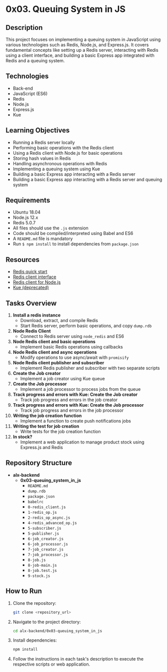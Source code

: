 # 0x03. Queuing System in JS

## Description
This project focuses on implementing a queuing system in JavaScript using various technologies such as Redis, Node.js, and Express.js. It covers fundamental concepts like setting up a Redis server, interacting with Redis using a client interface, and building a basic Express app integrated with Redis and a queuing system.

## Technologies
- Back-end
- JavaScript (ES6)
- Redis
- Node.js
- Express.js
- Kue

## Learning Objectives
- Running a Redis server locally
- Performing basic operations with the Redis client
- Using a Redis client with Node.js for basic operations
- Storing hash values in Redis
- Handling asynchronous operations with Redis
- Implementing a queuing system using Kue
- Building a basic Express app interacting with a Redis server
- Building a basic Express app interacting with a Redis server and queuing system

## Requirements
- Ubuntu 18.04
- Node.js 12.x
- Redis 5.0.7
- All files should use the `.js` extension
- Code should be compiled/interpreted using Babel and ES6
- A `README.md` file is mandatory
- Run `$ npm install` to install dependencies from `package.json`

## Resources
- [Redis quick start](https://redis.io/topics/quickstart)
- [Redis client interface](https://redis.io/clients)
- [Redis client for Node.js](https://www.npmjs.com/package/redis)
- [Kue (deprecated)](https://github.com/Automattic/kue)

## Tasks Overview
1. **Install a redis instance**
   - Download, extract, and compile Redis
   - Start Redis server, perform basic operations, and copy `dump.rdb`
2. **Node Redis Client**
   - Connect to Redis server using `node_redis` and ES6
3. **Node Redis client and basic operations**
   - Implement basic Redis operations using callbacks
4. **Node Redis client and async operations**
   - Modify operations to use async/await with `promisify`
5. **Node Redis client publisher and subscriber**
   - Implement Redis publisher and subscriber with two separate scripts
6. **Create the Job creator**
   - Implement a job creator using Kue queue
7. **Create the Job processor**
   - Implement a job processor to process jobs from the queue
8. **Track progress and errors with Kue: Create the Job creator**
   - Track job progress and errors in the job creator
9. **Track progress and errors with Kue: Create the Job processor**
   - Track job progress and errors in the job processor
10. **Writing the job creation function**
    - Implement a function to create push notifications jobs
11. **Writing the test for job creation**
    - Write tests for the job creation function
12. **In stock?**
    - Implement a web application to manage product stock using Express.js and Redis

## Repository Structure
- **alx-backend**
  - **0x03-queuing_system_in_js**
    - `README.md`
    - `dump.rdb`
    - `package.json`
    - `babelrc`
    - `0-redis_client.js`
    - `1-redis_op.js`
    - `2-redis_op_async.js`
    - `4-redis_advanced_op.js`
    - `5-subscriber.js`
    - `5-publisher.js`
    - `6-job_creator.js`
    - `6-job_processor.js`
    - `7-job_creator.js`
    - `7-job_processor.js`
    - `8-job.js`
    - `8-job-main.js`
    - `8-job.test.js`
    - `9-stock.js`

## How to Run
1. Clone the repository:
   ```bash
   git clone <repository_url>
   ```
2. Navigate to the project directory:
   ```bash
   cd alx-backend/0x03-queuing_system_in_js
   ```
3. Install dependencies:
   ```bash
   npm install
   ```
4. Follow the instructions in each task's description to execute the respective scripts or web application.
